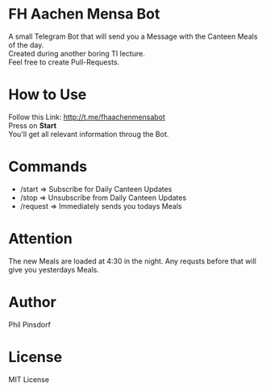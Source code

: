 # FH Aachen Mensa Bot
A small Telegram Bot that will send you a Message with the Canteen Meals of the day. \
Created during another boring TI lecture. \
Feel free to create Pull-Requests.

# How to Use
Follow this Link: http://t.me/fhaachenmensabot \
Press on **Start** \
You'll get all relevant information throug the Bot.

# Commands
- /start => Subscribe for Daily Canteen Updates
- /stop => Unsubscribe from Daily Canteen Updates
- /request => Immediately sends you todays Meals

# Attention
The new Meals are loaded at 4:30 in the night. Any requsts before that will give you yesterdays Meals.

# Author
Phil Pinsdorf

# License
MIT License
